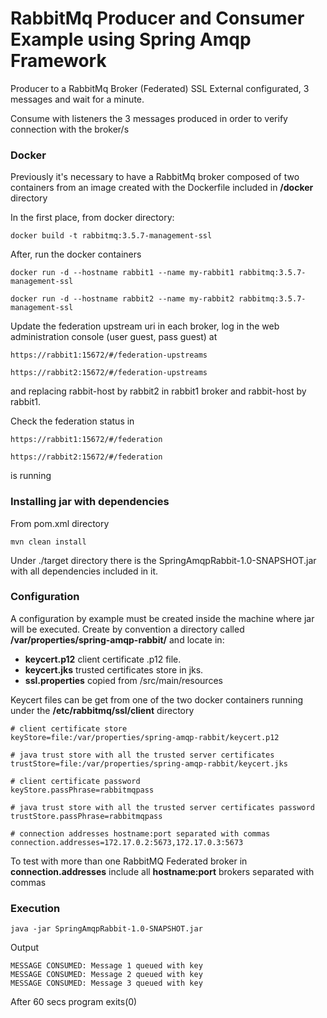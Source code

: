 # RabbitMq Producer and Consumer Example using Spring Amqp Framework

Producer to a RabbitMq Broker (Federated) SSL External configurated, 3 messages and wait for a minute.

Consume with listeners the 3 messages produced in order to verify connection with the broker/s

### Docker

Previously it's necessary to have a RabbitMq broker composed of two containers from an image created with the Dockerfile included in __/docker__ directory

In the first place, from docker directory:

```
docker build -t rabbitmq:3.5.7-management-ssl
```

After, run the docker containers 

```
docker run -d --hostname rabbit1 --name my-rabbit1 rabbitmq:3.5.7-management-ssl
```

```
docker run -d --hostname rabbit2 --name my-rabbit2 rabbitmq:3.5.7-management-ssl
```

Update the federation upstream uri in each broker, log in the web administration console (user guest, pass guest) at

```
https://rabbit1:15672/#/federation-upstreams

https://rabbit2:15672/#/federation-upstreams
```

and replacing rabbit-host by rabbit2 in rabbit1 broker and rabbit-host by rabbit1.

Check the federation status in 

```
https://rabbit1:15672/#/federation

https://rabbit2:15672/#/federation
```
is running

### Installing jar with dependencies

From pom.xml directory

```
mvn clean install
```

Under ./target directory there is the SpringAmqpRabbit-1.0-SNAPSHOT.jar with all dependencies included in it.


### Configuration 

A configuration by example must be created inside the machine where jar will be executed.
Create by convention a directory called __/var/properties/spring-amqp-rabbit/__ and locate in: 

* __keycert.p12__ client certificate .p12 file. 
* __keycert.jks__ trusted certificates store in jks. 
* __ssl.properties__ copied from /src/main/resources

Keycert files can be get from one of the two docker containers running under the __/etc/rabbitmq/ssl/client__ directory

```
# client certificate store
keyStore=file:/var/properties/spring-amqp-rabbit/keycert.p12

# java trust store with all the trusted server certificates
trustStore=file:/var/properties/spring-amqp-rabbit/keycert.jks

# client certificate password
keyStore.passPhrase=rabbitmqpass

# java trust store with all the trusted server certificates password
trustStore.passPhrase=rabbitmqpass

# connection addresses hostname:port separated with commas
connection.addresses=172.17.0.2:5673,172.17.0.3:5673
```
To test with more than one RabbitMQ Federated broker in __connection.addresses__ include all __hostname:port__ brokers separated with commas

### Execution

```
java -jar SpringAmqpRabbit-1.0-SNAPSHOT.jar 
```

Output
```
MESSAGE CONSUMED: Message 1 queued with key
MESSAGE CONSUMED: Message 2 queued with key
MESSAGE CONSUMED: Message 3 queued with key
```
After 60 secs program exits(0)
